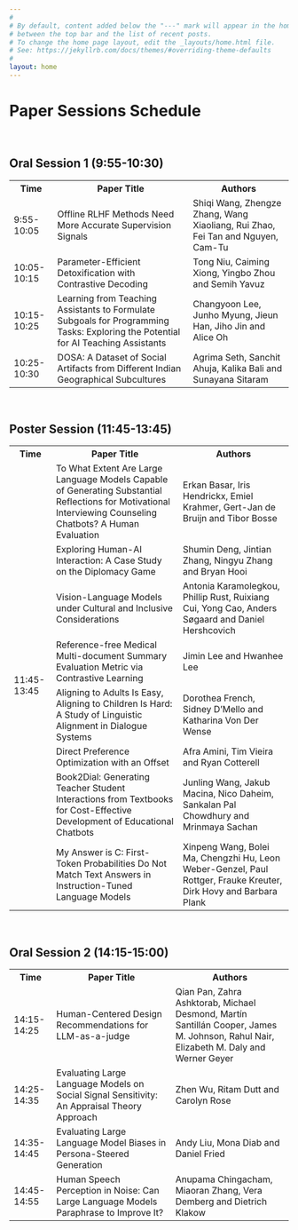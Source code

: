 ```yaml
---
#
# By default, content added below the "---" mark will appear in the home page
# between the top bar and the list of recent posts.
# To change the home page layout, edit the _layouts/home.html file.
# See: https://jekyllrb.com/docs/themes/#overriding-theme-defaults
#
layout: home
---
```


<h1 class="blackpar_title">Paper Sessions Schedule</h1>

<br/>
<h2 class="blackpar_title">Oral Session 1 (9:55-10:30)</h2>

<table>
  <tr>
	<th>Time</th>
	<th>Paper Title</th>
	<th>Authors</th>
  </tr>
  <tr>
	<td>9:55-10:05</td>
	<td>Offline RLHF Methods Need More Accurate Supervision Signals</td>
	<td>Shiqi Wang, Zhengze Zhang, Wang Xiaoliang, Rui Zhao, Fei Tan and Nguyen, Cam-Tu</td>
  </tr>
  <tr>
	<td>10:05-10:15</td>
	<td>Parameter-Efficient Detoxification with Contrastive Decoding</td>
	<td>Tong Niu, Caiming Xiong, Yingbo Zhou and Semih Yavuz</td>
  </tr>
  <tr>
	<td>10:15-10:25</td>
	<td>Learning from Teaching Assistants to Formulate Subgoals for Programming Tasks: Exploring the Potential for AI Teaching Assistants</td>
	<td>Changyoon Lee, Junho Myung, Jieun Han, Jiho Jin and Alice Oh</td>
  </tr>
  <tr>
	<td>10:25-10:30</td>
	<td>DOSA: A Dataset of Social Artifacts from Different Indian Geographical Subcultures</td>
	<td>Agrima Seth, Sanchit Ahuja, Kalika Bali and Sunayana Sitaram</td>
	  </tr>	
</table>

<br/>

<h2 class="blackpar_title">Poster Session (11:45-13:45)</h2>
<table>
  <tr>
 	 <th>Time</th>
	<th>Paper Title</th>
	<th>Authors</th>
  </tr>
  <tr>
	<td rowspan="8">11:45-13:45</td>
	<td>To What Extent Are Large Language Models Capable of Generating Substantial Reflections for Motivational Interviewing Counseling Chatbots? A Human Evaluation</td>
	<td>Erkan Basar, Iris Hendrickx, Emiel Krahmer, Gert-Jan de Bruijn and Tibor Bosse</td>
	  </tr>
  <tr>
	<td>Exploring Human-AI Interaction: A Case Study on the Diplomacy Game</td>
	<td>Shumin Deng, Jintian Zhang, Ningyu Zhang and Bryan Hooi</td>
  </tr>
  <tr>
	<td>Vision-Language Models under Cultural and Inclusive Considerations</td>
	<td>Antonia Karamolegkou, Phillip Rust, Ruixiang Cui, Yong Cao, Anders Søgaard and Daniel Hershcovich</td>
	  </tr>
  <tr>
	<td>Reference-free Medical Multi-document Summary Evaluation Metric via Contrastive Learning</td>
	<td>Jimin Lee and Hwanhee Lee</td>
  </tr>
  <tr>
	<td>Aligning to Adults Is Easy, Aligning to Children Is Hard: A Study of Linguistic Alignment in Dialogue Systems</td>
	<td>Dorothea French, Sidney D’Mello and Katharina Von Der Wense</td>
  </tr>
  <tr>
	<td>Direct Preference Optimization with an Offset</td>
	<td>Afra Amini, Tim Vieira and Ryan Cotterell</td>
  </tr>
  <tr>
	<td>Book2Dial: Generating Teacher Student Interactions from Textbooks for Cost-Effective Development of Educational Chatbots</td>
	<td>Junling Wang, Jakub Macina, Nico Daheim, Sankalan Pal Chowdhury and Mrinmaya Sachan</td>
  </tr>
  <tr>
	<td>My Answer is C: First-Token Probabilities Do Not Match Text Answers in Instruction-Tuned Language Models</td>
	<td>Xinpeng Wang, Bolei Ma, Chengzhi Hu, Leon Weber-Genzel, Paul Rottger, Frauke Kreuter, Dirk Hovy and Barbara Plank</td>
  </tr>
</table>

<br/>

<h2 class="blackpar_title">Oral Session 2 (14:15-15:00)</h2>

<table>
  <tr>
	<th>Time</th>
	<th>Paper Title</th>
	<th>Authors</th>
  </tr>
  <tr>
	<td>14:15-14:25</td>
	<td>Human-Centered Design Recommendations for LLM-as-a-judge</td>
	<td>Qian Pan, Zahra Ashktorab, Michael Desmond, Martín Santillán Cooper, James M. Johnson, Rahul Nair, Elizabeth M. Daly and Werner Geyer</td>
  </tr>
  <tr>
	<td>14:25-14:35</td>
	<td>Evaluating Large Language Models on Social Signal Sensitivity: An Appraisal Theory Approach</td>
	<td>Zhen Wu, Ritam Dutt and Carolyn Rose</td>
	  </tr>
  <tr>
	<td>14:35-14:45</td>
	<td>Evaluating Large Language Model Biases in Persona-Steered Generation</td>
	<td>Andy Liu, Mona Diab and Daniel Fried</td>
  </tr>
  <tr>
	<td>14:45-14:55</td>
	<td>Human Speech Perception in Noise: Can Large Language Models Paraphrase to Improve It?</td>
	<td>Anupama Chingacham, Miaoran Zhang, Vera Demberg and Dietrich Klakow</td>
	</tr>
</table>

